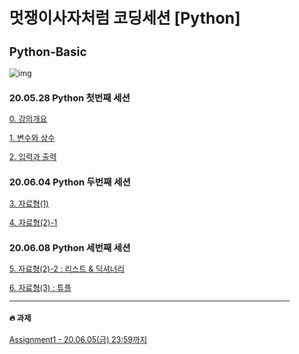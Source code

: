 # 멋쟁이사자처럼 코딩세션 [Python]

## Python-Basic

![img](img/contents.jpg)

### 20.05.28 Python 첫번째 세션

[0. 강의개요](python-basic-00.md)  

[1. 변수와 상수](python-basic-01.md) 

[2. 입력과 출력](python-basic-02.md)   

### 20.06.04 Python 두번째 세션

[3. 자료형(1)](python-basic-03(1).md)   

[4. 자료형(2)-1](python-basic-03(2).md)   

### 20.06.08 Python 세번째 세션

[5. 자료형(2)-2 : 리스트 & 딕셔너리](python-basic-03(2).md)   

[6. 자료형(3) : 튜플](python-basic-03(3).md)   

---

#### 🔥 과제

[Assignment1 - 20.06.05(금) 23:59까지](Code/Assignment.md)
